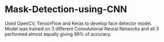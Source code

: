 # Mask-Detection-using-CNN
 Used OpenCV, TensorFlow and Keras to develop face detector model. Model was trained on 3 different Convolutional Neural Networks and all 3 performed almost equally giving 99% of accuracy.
